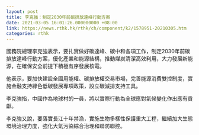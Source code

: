 ```yaml
---
layout: post
title: 李克強：制定2030年前碳排放達峰行動方案
date: 2021-03-05 16:01:26.000000000 +08:00
link: https://news.rthk.hk/rthk/ch/component/k2/1578951-20210305.htm
categories: rthk
---
```


國務院總理李克強表示，要扎實做好碳達峰、碳中和各項工作，制定2030年前碳排放達峰行動方案，優化產業和能源結構，推動煤炭清潔高效利用，大力發展新能源，在確保安全前提下積極有序發展核電。

他表示，要加快建設全國用能權、碳排放權交易市場，完善能源消費雙控制度，實施金融支持綠色低碳發展專項政策，設立碳減排支持工具。

李克強指，中國作為地球村的一員，將以實際行動為全球應對氣候變化作出應有貢獻。

李克強又說，要落實長江十年禁漁，實施生物多樣性保護重大工程，繼續加大生態環境治理力度，強化大氣污染綜合治理和聯防聯控。
